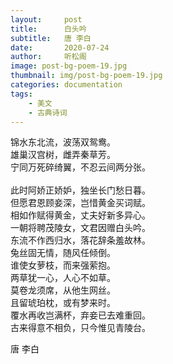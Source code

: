 ```yaml
---
layout:     post
title:      白头吟
subtitle:   唐 李白
date:       2020-07-24
author:     听松阁
image: post-bg-poem-19.jpg
thumbnail: img/post-bg-poem-19.jpg
categories: documentation
tags:
    - 美文
    - 古典诗词
---
```


锦水东北流，波荡双鸳鸯。<br>
雄巢汉宫树，雌弄秦草芳。<br>
宁同万死碎绮翼，不忍云间两分张。<br>
<br>此时阿娇正娇妒，独坐长门愁日暮。<br>
但愿君恩顾妾深，岂惜黄金买词赋。<br>
相如作赋得黄金，丈夫好新多异心。<br>
一朝将聘茂陵女，文君因赠白头吟。<br>
东流不作西归水，落花辞条羞故林。<br>
兔丝固无情，随风任倾倒。<br>
谁使女萝枝，而来强萦抱。<br>
两草犹一心，人心不如草。<br>
莫卷龙须席，从他生网丝。<br>
且留琥珀枕，或有梦来时。<br>
覆水再收岂满杯，弃妾已去难重回。<br>
古来得意不相负，只今惟见青陵台。<br>

唐 李白